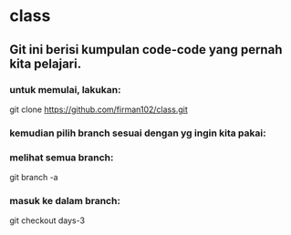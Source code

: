 # class

## Git ini berisi kumpulan code-code yang pernah kita pelajari.

### untuk memulai, lakukan:

git clone https://github.com/firman102/class.git

### kemudian pilih branch sesuai dengan yg ingin kita pakai:

### melihat semua branch:
git branch -a

### masuk ke dalam branch:
git checkout days-3

